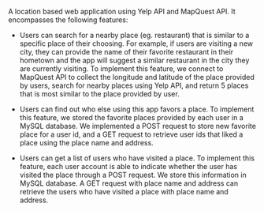 A location based web application using Yelp API and MapQuest API. It encompasses the following features:

- Users can search for a nearby place (eg. restaurant) that is similar to a specific place of
their choosing. For example, if users are visiting a new city, they can provide the name
of their favorite restaurant in their hometown and the app will suggest a similar
restaurant in the city they are currently visiting. To implement this feature, we
connect to MapQuest API to collect the longitude and latitude of the place provided by users,
search for nearby places using Yelp API, and return 5 places that is most similar to the place provided by user.

- Users can find out who else using this app favors a place. To
implement this feature, we stored the favorite places provided by each user in a MySQL database. We implemented a POST request to store new favorite place for a user id, and a GET request to retrieve user ids that liked a place using the place name and address. 

- Users can get a list of users who have visited a place. To implement
this feature, each user account is able to indicate whether the user has visited the place through a POST request. We store this information in MySQL database. A GET request with place name and address can retrieve the users who have visited a place with place name and address. 

